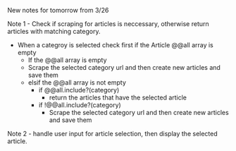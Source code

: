 New notes for tomorrow from 3/26

Note 1 - Check if scraping for articles is neccessary, otherwise return articles with matching category.
  - When a categroy is selected check first if the Article @@all array is empty
    - If the @@all array is empty 
     - Scrape the selected category url and then create new articles and save them
    - elsif the @@all array is not empty
      - if @@all.include?(category) 
        - return the articles that have the selected article
      - if !@@all.include?(category)
        - Scrape the selected category url and then create new articles and save them

Note 2 - handle user input for article selection, then display the selected article.

  